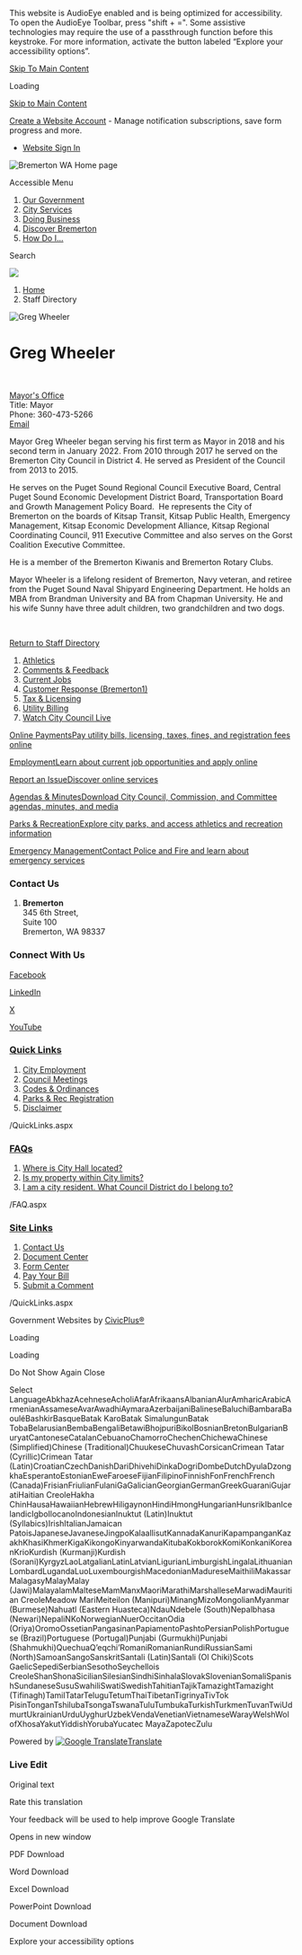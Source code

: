 This website is AudioEye enabled and is being optimized for accessibility. To open the AudioEye Toolbar, press "shift + =". Some assistive technologies may require the use of a passthrough function before this keystroke. For more information, activate the button labeled “Explore your accessibility options”.

[Skip To Main Content](https://bremertonwa.gov/directory.aspx?EID=113%2F)

Loading

[Skip to Main Content](https://bremertonwa.gov/directory.aspx?EID=113%2F)

[Create a Website Account](https://bremertonwa.gov/MyAccount/ProfileCreate) - Manage notification subscriptions, save form progress and more.   

- [Website Sign In](https://bremertonwa.gov/MyAccount)

![Bremerton WA Home page](https://bremertonwa.gov/ImageRepository/Document?documentID=10696)

Accessible Menu

1. [Our Government](https://bremertonwa.gov/27/Our-Government)
2. [City Services](https://bremertonwa.gov/101/City-Services)
3. [Doing Business](https://bremertonwa.gov/35/Doing-Business)
4. [Discover Bremerton](https://bremertonwa.gov/31/Discover-Bremerton)
5. [How Do I...](https://bremertonwa.gov/9/How-Do-I)

Search

![](https://bremertonwa.gov/ImageRepository/Document?documentID=10784)

1. [Home](https://bremertonwa.gov)
2. Staff Directory

![Greg Wheeler](https://bremertonwa.gov/ImageRepository/Document?documentID=5594)

# Greg Wheeler

 

[Mayor's Office](https://bremertonwa.gov/Directory.aspx?DID=19)  
Title: Mayor  
Phone: 360-473-5266  
[Email](mailto:Greg.Wheeler@ci.bremerton.wa.us)

Mayor Greg Wheeler began serving his first term as Mayor in 2018 and his second term in January 2022. From 2010 through 2017 he served on the Bremerton City Council in District 4. He served as President of the Council from 2013 to 2015.

He serves on the Puget Sound Regional Council Executive Board, Central Puget Sound Economic Development District Board, Transportation Board and Growth Management Policy Board.  He represents the City of Bremerton on the boards of Kitsap Transit, Kitsap Public Health, Emergency Management, Kitsap Economic Development Alliance, Kitsap Regional Coordinating Council, 911 Executive Committee and also serves on the Gorst Coalition Executive Committee. 

He is a member of the Bremerton Kiwanis and Bremerton Rotary Clubs.

Mayor Wheeler is a lifelong resident of Bremerton, Navy veteran, and retiree from the Puget Sound Naval Shipyard Engineering Department. He holds an MBA from Brandman University and BA from Chapman University. He and his wife Sunny have three adult children, two grandchildren and two dogs.

 

[Return to Staff Directory](https://bremertonwa.gov/Directory.aspx)

1. [Athletics](https://bremertonwa.gov/249/Athletics)
2. [Comments &amp; Feedback](https://bremertonwa.gov/FormCenter/General-7/Comment-Form-49)
3. [Current Jobs](https://bremertonwa.gov/169/Current-Jobs)
4. [Customer Response (Bremerton1)](https://bremerton1.bremertonwa.gov)
5. [Tax &amp; Licensing](https://bremertonwa.gov/419/Tax-License-Division)
6. [Utility Billing](https://bremertonwa.gov/524/Utility-Billing)
7. [Watch City Council Live](https://bremertonwa.gov/1077/Watch-City-Council-Live)

[Online PaymentsPay utility bills, licensing, taxes, fines, and registration fees online](https://bremertonwa.gov/137/Online-Payments)

[EmploymentLearn about current job opportunities and apply online](https://bremertonwa.gov/169/Current-Jobs)

[Report an IssueDiscover online services](https://bremertonwa.gov/869/Online-Services)

[Agendas &amp; MinutesDownload City Council, Commission, and Committee agendas, minutes, and media](https://bremertonwa.gov/868/Agendas-Minutes)

[Parks &amp; RecreationExplore city parks, and access athletics and recreation information](https://bremertonwa.gov/210/Parks-Recreation)

[Emergency ManagementContact Police and Fire and learn about emergency services](https://bremertonwa.gov/166/Emergency-Management)

### Contact Us

1. **Bremerton**  
   345 6th Street,  
   Suite 100  
   Bremerton, WA 98337

### Connect With Us

[Facebook](https://bremertonwa.gov/facebook)

[LinkedIn](https://bremertonwa.gov/linkedin)

[X](https://bremertonwa.gov/twitter)

[YouTube](https://bremertonwa.gov/youtube)

### [Quick Links](https://bremertonwa.gov/QuickLinks.aspx?CID=178)

1. [City Employment](https://bremertonwa.gov/169/Current-Jobs)
2. [Council Meetings](https://bremertonwa.gov/691/Council-Meetings)
3. [Codes &amp; Ordinances](https://bremertonwa.gov/148/Codes-Ordinances)
4. [Parks &amp; Rec Registration](https://bremertonwa.gov/274/Registration)
5. [Disclaimer](https://bremertonwa.gov/125/Disclaimer)

/QuickLinks.aspx

### [FAQs](https://bremertonwa.gov/Faq.aspx?TID=15)

1. [Where is City Hall located?](https://bremertonwa.gov/Faq.aspx?QID=155)
2. [Is my property within City limits?](https://bremertonwa.gov/Faq.aspx?QID=162)
3. [I am a city resident. What Council District do I belong to?](https://bremertonwa.gov/Faq.aspx?QID=163)

/FAQ.aspx

### [Site Links](https://bremertonwa.gov/QuickLinks.aspx?CID=130)

1. [Contact Us](https://bremertonwa.gov/directory.aspx)
2. [Document Center](https://bremertonwa.gov/DocumentCenter)
3. [Form Center](https://bremertonwa.gov/FormCenter)
4. [Pay Your Bill](https://bremertonwa.gov/137/Online-Payments)
5. [Submit a Comment](https://bremertonwa.gov/FormCenter/General-7/Comment-Form-49)

/QuickLinks.aspx

Government Websites by [CivicPlus®](https://connect.civicplus.com/referral)

Loading

Loading

Do Not Show Again Close

Select LanguageAbkhazAcehneseAcholiAfarAfrikaansAlbanianAlurAmharicArabicArmenianAssameseAvarAwadhiAymaraAzerbaijaniBalineseBaluchiBambaraBaouléBashkirBasqueBatak KaroBatak SimalungunBatak TobaBelarusianBembaBengaliBetawiBhojpuriBikolBosnianBretonBulgarianBuryatCantoneseCatalanCebuanoChamorroChechenChichewaChinese (Simplified)Chinese (Traditional)ChuukeseChuvashCorsicanCrimean Tatar (Cyrillic)Crimean Tatar (Latin)CroatianCzechDanishDariDhivehiDinkaDogriDombeDutchDyulaDzongkhaEsperantoEstonianEweFaroeseFijianFilipinoFinnishFonFrenchFrench (Canada)FrisianFriulianFulaniGaGalicianGeorgianGermanGreekGuaraniGujaratiHaitian CreoleHakha ChinHausaHawaiianHebrewHiligaynonHindiHmongHungarianHunsrikIbanIcelandicIgboIlocanoIndonesianInuktut (Latin)Inuktut (Syllabics)IrishItalianJamaican PatoisJapaneseJavaneseJingpoKalaallisutKannadaKanuriKapampanganKazakhKhasiKhmerKigaKikongoKinyarwandaKitubaKokborokKomiKonkaniKoreanKrioKurdish (Kurmanji)Kurdish (Sorani)KyrgyzLaoLatgalianLatinLatvianLigurianLimburgishLingalaLithuanianLombardLugandaLuoLuxembourgishMacedonianMadureseMaithiliMakassarMalagasyMalayMalay (Jawi)MalayalamMalteseMamManxMaoriMarathiMarshalleseMarwadiMauritian CreoleMeadow MariMeiteilon (Manipuri)MinangMizoMongolianMyanmar (Burmese)Nahuatl (Eastern Huasteca)NdauNdebele (South)Nepalbhasa (Newari)NepaliNKoNorwegianNuerOccitanOdia (Oriya)OromoOssetianPangasinanPapiamentoPashtoPersianPolishPortuguese (Brazil)Portuguese (Portugal)Punjabi (Gurmukhi)Punjabi (Shahmukhi)QuechuaQʼeqchiʼRomaniRomanianRundiRussianSami (North)SamoanSangoSanskritSantali (Latin)Santali (Ol Chiki)Scots GaelicSepediSerbianSesothoSeychellois CreoleShanShonaSicilianSilesianSindhiSinhalaSlovakSlovenianSomaliSpanishSundaneseSusuSwahiliSwatiSwedishTahitianTajikTamazightTamazight (Tifinagh)TamilTatarTeluguTetumThaiTibetanTigrinyaTivTok PisinTonganTshilubaTsongaTswanaTuluTumbukaTurkishTurkmenTuvanTwiUdmurtUkrainianUrduUyghurUzbekVendaVenetianVietnameseWarayWelshWolofXhosaYakutYiddishYorubaYucatec MayaZapotecZulu

Powered by [![Google Translate](https://www.gstatic.com/images/branding/googlelogo/1x/googlelogo_color_42x16dp.png)Translate](https://translate.google.com)

### Live Edit

Original text

Rate this translation

Your feedback will be used to help improve Google Translate

Opens in new window

PDF Download

Word Download

Excel Download

PowerPoint Download

Document Download

Explore your accessibility options